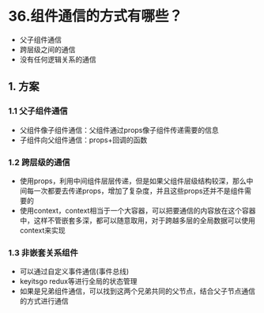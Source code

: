 # 36.组件通信的方式有哪些？

- 父子组件通信
- 跨层级之间的通信
- 没有任何逻辑关系的通信

## 1. 方案

### 1.1 父子组件通信

- 父组件像子组件通信：父组件通过props像子组件传递需要的信息
- 子组件向父组件通信：props+回调的函数

### 1.2 跨层级的通信

- 使用props，利用中间组件层层传递，但是如果父组件层级结构较深，那么中间每一次都要去传递props，增加了复杂度，并且这些props还并不是组件需要的
- 使用context，context相当于一个大容器，可以把要通信的内容放在这个容器中，这样不管嵌套多深，都可以随意取用，对于跨越多层的全局数据可以使用context来实现

### 1.3 非嵌套关系组件

- 可以通过自定义事件通信(事件总线)
- keyitsgo redux等进行全局的状态管理
- 如果是兄弟组件通信，可以找到这两个兄弟共同的父节点，结合父子节点通信的方式进行通信
